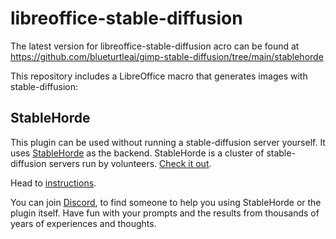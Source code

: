 # libreoffice-stable-diffusion

The latest version for libreoffice-stable-diffusion acro can be found at
https://github.com/blueturtleai/gimp-stable-diffusion/tree/main/stablehorde

This repository includes a LibreOffice macro that generates images with
stable-diffusion:

## StableHorde

This plugin can be used without running a stable-diffusion server
yourself. It uses [StableHorde](https://stablehorde.net)
as the backend. StableHorde is a cluster of
stable-diffusion servers run by volunteers. [Check it
out](https://github.com/blueturtleai/gimp-stable-diffusion/tree/main/stablehorde).

Head to [instructions](/docs/README.md).

You can join [Discord](https://discord.gg/3DxrhksKzn), to find someone to
help you using StableHorde or the plugin itself.  Have fun with your prompts
and the results from thousands of years of experiences and thoughts.

